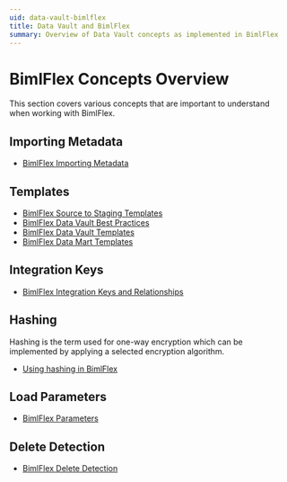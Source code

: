 ```yaml
---
uid: data-vault-bimlflex
title: Data Vault and BimlFlex
summary: Overview of Data Vault concepts as implemented in BimlFlex
---
```

# BimlFlex Concepts Overview

This section covers various concepts that are important to understand when working with BimlFlex.

## Importing Metadata

* [BimlFlex Importing Metadata](xref:bimlflex-importing-metadata)

## Templates

* [BimlFlex Source to Staging Templates](xref:bimlflex-source-to-staging-templates)
* [BimlFlex Data Vault Best Practices](xref:bimlflex-data-best-practices)
* [BimlFlex Data Vault Templates](xref:bimlflex-data-vault-templates)
* [BimlFlex Data Mart Templates](xref:bimlflex-data-mart-templates)

## Integration Keys

* [BimlFlex Integration Keys and Relationships](xref:bimlflex-integration-keys-and-relationships)

## Hashing

Hashing is the term used for one-way encryption which can be implemented by applying a selected encryption algorithm.

* [Using hashing in BimlFlex](xref:hashing-in-bimlflex.md)

## Load Parameters

* [BimlFlex Parameters](xref:bimlflex-metadata-parameters)

## Delete Detection

* [BimlFlex Delete Detection](xref:bimlflex-delete-detection)
